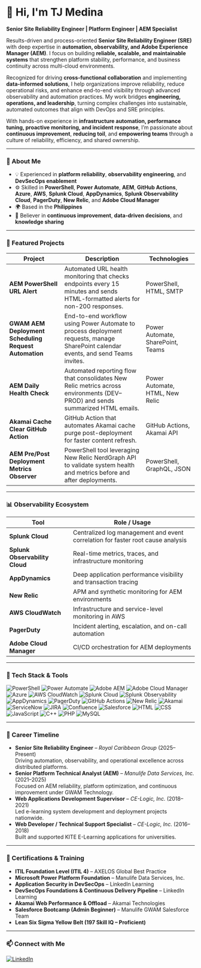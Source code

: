 # 👋 Hi, I'm TJ Medina  

**Senior Site Reliability Engineer | Platform Engineer | AEM Specialist**

Results-driven and process-oriented **Senior Site Reliability Engineer (SRE)** with deep expertise in **automation, observability, and Adobe Experience Manager (AEM)**. I focus on building **reliable, scalable, and maintainable systems** that strengthen platform stability, performance, and business continuity across multi-cloud environments.  

Recognized for driving **cross-functional collaboration** and implementing **data-informed solutions**, I help organizations improve reliability, reduce operational risks, and enhance end-to-end visibility through advanced observability and automation practices. My work bridges **engineering, operations, and leadership**, turning complex challenges into sustainable, automated outcomes that align with DevOps and SRE principles.  

With hands-on experience in **infrastructure automation, performance tuning, proactive monitoring, and incident response**, I’m passionate about **continuous improvement**, **reducing toil**, and **empowering teams** through a culture of reliability, efficiency, and shared ownership.  

---

### 🧠 About Me
- 💡 Experienced in **platform reliability**, **observability engineering**, and **DevSecOps enablement**  
- ⚙️ Skilled in **PowerShell**, **Power Automate**, **AEM**, **GitHub Actions**, **Azure**, **AWS**, **Splunk Cloud**, **AppDynamics**, **Splunk Observability Cloud**, **PagerDuty**, **New Relic**, and **Adobe Cloud Manager**  
- 🌍 Based in the **Philippines**  
- 🧩 Believer in **continuous improvement**, **data-driven decisions**, and **knowledge sharing**

---

### 🚀 Featured Projects
| Project | Description | Technologies |
|----------|--------------|---------------|
| **AEM PowerShell URL Alert** | Automated URL health monitoring that checks endpoints every 15 minutes and sends HTML-formatted alerts for non-200 responses. | PowerShell, HTML, SMTP |
| **GWAM AEM Deployment Scheduling Request Automation** | End-to-end workflow using Power Automate to process deployment requests, manage SharePoint calendar events, and send Teams invites. | Power Automate, SharePoint, Teams |
| **AEM Daily Health Check** | Automated reporting flow that consolidates New Relic metrics across environments (DEV–PROD) and sends summarized HTML emails. | Power Automate, HTML, New Relic |
| **Akamai Cache Clear GitHub Action** | GitHub Action that automates Akamai cache purge post-deployment for faster content refresh. | GitHub Actions, Akamai API |
| **AEM Pre/Post Deployment Metrics Observer** | PowerShell tool leveraging New Relic NerdGraph API to validate system health and metrics before and after deployments. | PowerShell, GraphQL, JSON |

---

### 📊 Observability Ecosystem
| Tool | Role / Usage |
|------|---------------|
| **Splunk Cloud** | Centralized log management and event correlation for faster root cause analysis |
| **Splunk Observability Cloud** | Real-time metrics, traces, and infrastructure monitoring |
| **AppDynamics** | Deep application performance visibility and transaction tracing |
| **New Relic** | APM and synthetic monitoring for AEM environments |
| **AWS CloudWatch** | Infrastructure and service-level monitoring in AWS |
| **PagerDuty** | Incident alerting, escalation, and on-call automation |
| **Adobe Cloud Manager** | CI/CD orchestration for AEM deployments |

---

### 🧰 Tech Stack & Tools
![PowerShell](https://img.shields.io/badge/PowerShell-5391FE?style=for-the-badge&logo=powershell&logoColor=white)
![Power Automate](https://img.shields.io/badge/Power%20Automate-0066FF?style=for-the-badge&logo=powerautomate&logoColor=white)
![Adobe AEM](https://img.shields.io/badge/Adobe%20Experience%20Manager-FF0000?style=for-the-badge&logo=adobe&logoColor=white)
![Adobe Cloud Manager](https://img.shields.io/badge/Adobe%20Cloud%20Manager-FF0000?style=for-the-badge&logo=adobe&logoColor=white)
![Azure](https://img.shields.io/badge/Microsoft%20Azure-0089D6?style=for-the-badge&logo=microsoftazure&logoColor=white)
![AWS CloudWatch](https://img.shields.io/badge/AWS%20CloudWatch-FF9900?style=for-the-badge&logo=amazonaws&logoColor=white)
![Splunk Cloud](https://img.shields.io/badge/Splunk%20Cloud-000000?style=for-the-badge&logo=splunk&logoColor=white)
![Splunk Observability](https://img.shields.io/badge/Splunk%20Observability-5A29E4?style=for-the-badge&logo=splunk&logoColor=white)
![AppDynamics](https://img.shields.io/badge/AppDynamics-0078D7?style=for-the-badge&logo=appdynamics&logoColor=white)
![PagerDuty](https://img.shields.io/badge/PagerDuty-06AC38?style=for-the-badge&logo=pagerduty&logoColor=white)
![GitHub Actions](https://img.shields.io/badge/GitHub%20Actions-2088FF?style=for-the-badge&logo=githubactions&logoColor=white)
![New Relic](https://img.shields.io/badge/New%20Relic-1CE783?style=for-the-badge&logo=newrelic&logoColor=white)
![Akamai](https://img.shields.io/badge/Akamai-CDN-orange?style=for-the-badge&logo=akamai&logoColor=white)
![ServiceNow](https://img.shields.io/badge/ServiceNow-00A862?style=for-the-badge&logo=servicenow&logoColor=white)
![JIRA](https://img.shields.io/badge/JIRA-0052CC?style=for-the-badge&logo=jira&logoColor=white)
![Confluence](https://img.shields.io/badge/Confluence-172B4D?style=for-the-badge&logo=confluence&logoColor=white)
![Salesforce](https://img.shields.io/badge/Salesforce-00A1E0?style=for-the-badge&logo=salesforce&logoColor=white)
![HTML](https://img.shields.io/badge/HTML5-E34F26?style=for-the-badge&logo=html5&logoColor=white)
![CSS](https://img.shields.io/badge/CSS3-1572B6?style=for-the-badge&logo=css3&logoColor=white)
![JavaScript](https://img.shields.io/badge/JavaScript-F7E01D?style=for-the-badge&logo=javascript&logoColor=black)
![C++](https://img.shields.io/badge/C%2B%2B-00599C?style=for-the-badge&logo=cplusplus&logoColor=white)
![PHP](https://img.shields.io/badge/PHP-777BB4?style=for-the-badge&logo=php&logoColor=white)
![MySQL](https://img.shields.io/badge/MySQL-4479A1?style=for-the-badge&logo=mysql&logoColor=white)

---

### 💼 Career Timeline
- **Senior Site Reliability Engineer** – *Royal Caribbean Group* (2025–Present)  
  Driving automation, observability, and operational excellence across distributed platforms.  
- **Senior Platform Technical Analyst (AEM)** – *Manulife Data Services, Inc.* (2021–2025)  
  Focused on AEM reliability, platform optimization, and continuous improvement under GWAM Technology.  
- **Web Applications Development Supervisor** – *CE-Logic, Inc.* (2018–2021)  
  Led e-learning system development and deployment projects nationwide.  
- **Web Developer / Technical Support Specialist** – *CE-Logic, Inc.* (2016–2018)  
  Built and supported KITE E-Learning applications for universities.  

---

### 🧾 Certifications & Training
- **ITIL Foundation Level (ITIL 4)** – AXELOS Global Best Practice  
- **Microsoft Power Platform Foundation** – Manulife Data Services, Inc.  
- **Application Security in DevSecOps** – LinkedIn Learning  
- **DevSecOps Foundations & Continuous Delivery Pipeline** – LinkedIn Learning  
- **Akamai Web Performance & Offload** – Akamai Technologies  
- **Salesforce Bootcamp (Admin Beginner)** – Manulife GWAM Salesforce Team  
- **Lean Six Sigma Yellow Belt (197 Skill IQ – Proficient)**  

---

### 📫 Connect with Me
[![LinkedIn](https://img.shields.io/badge/LinkedIn-TJ%20Medina-blue?style=for-the-badge&logo=linkedin)](https://www.linkedin.com/in/tjmedina15/)
